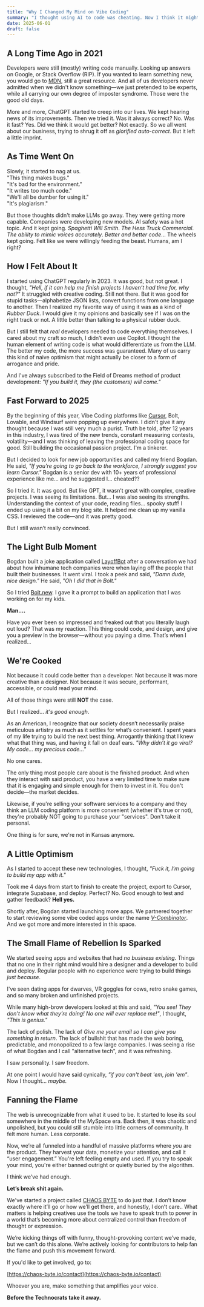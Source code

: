 ```yaml
---
title: "Why I Changed My Mind on Vibe Coding"
summary: "I thought using AI to code was cheating. Now I think it might be the future. This is my personal journey from purist to punk, and why I’m rooting for the weird web to make a comeback."
date: 2025-06-01
draft: false
---
```


## A Long Time Ago in 2021

Developers were still (mostly) writing code manually. Looking up answers on Google, or Stack Overflow (RIP). If you wanted to learn something new, you would go to [MDN](https://developer.mozilla.org/), still a great resource. And all of us developers never admitted when we didn't know something—we just pretended to be experts, while all carrying our own degree of imposter syndrome. Those were the good old days.

More and more, ChatGPT started to creep into our lives. We kept hearing news of its improvements. Then we tried it. Was it always correct? No. Was it fast? Yes. Did we think it would get better? Not exactly. So we all went about our business, trying to shrug it off as *glorified auto-correct*. But it left a little imprint.

## As Time Went On

Slowly, it started to nag at us.  
"This thing makes bugs."  
"It's bad for the environment."  
"It writes too much code."  
"We'll all be dumber for using it."  
"It's plagiarism."

But those thoughts didn't make LLMs go away. They were getting more capable. Companies were developing new models. AI safety was a hot topic. And it kept going. *Spaghetti Will Smith*. *The Hess Truck Commercial*. *The ability to mimic voices accurately*. *Better and better code*... The wheels kept going. Felt like we were willingly feeding the beast. Humans, am I right?

## How I Felt About It

I started using ChatGPT regularly in 2023. It was good, but not great. I thought, *"Hell, if it can help me finish projects I haven’t had time for, why not?"* It struggled with creative coding. Still not there. But it was good for stupid tasks—alphabetize JSON lists, convert functions from one language to another. Then I realized my favorite way of using it was as a kind of *Rubber Duck*. I would give it my opinions and basically see if I was on the right track or not. A little better than talking to a physical rubber duck.

But I still felt that *real* developers needed to code everything themselves. I cared about my craft so much, I didn’t even use Copilot. I thought the human element of writing code is what would differentiate us from the LLM. The better my code, the more success was guaranteed. Many of us carry this kind of naive optimism that might actually be closer to a form of arrogance and pride.

And I've always subscribed to the Field of Dreams method of product development: *"If you build it, they (the customers) will come."*

## Fast Forward to 2025

By the beginning of this year, Vibe Coding platforms like [Cursor](https://www.cursor.sh), Bolt, Lovable, and Windsurf were popping up everywhere. I didn't give it any thought because I was still very much a purist. Truth be told, after 12 years in this industry, I was tired of the new trends, constant measuring contests, volatility—and I was thinking of leaving the professional coding space for good. Still building the occasional passion project. I'm a tinkerer.

But I decided to look for new job opportunities and called my friend Bogdan. He said, *"If you're going to go back to the workforce, I strongly suggest you learn Cursor."* Bogdan is a senior dev with 10+ years of professional experience like me... and he suggested I... cheated??

So I tried it. It was good. But like GPT, it wasn’t great with complex, creative projects. I was seeing its limitations. But... I was also seeing its strengths. Understanding the context of your code, reading files... spooky stuff! I ended up using it a bit on my blog site. It helped me clean up my vanilla CSS. I reviewed the code—and it was pretty good. 

But I still wasn’t really convinced.

## The Light Bulb Moment

Bogdan built a joke application called [LayoffBot](https://layoffbot.ai/) after a conversation we had about how inhumane tech companies were when laying off the people that built their businesses. It went viral. I took a peek and said, *"Damn dude, nice design."* He said, *"Oh I did that in Bolt."*

So I tried [Bolt.new](https://bolt.new). I gave it a prompt to build an application that I was working on for my kids.

**Man....**

Have you ever been so impressed and freaked out that you literally laugh out loud? That was my reaction. This thing could code, and design, and give you a preview in the browser—without you paying a dime. That’s when I realized...

## We're Cooked

Not because it could code better than a developer. Not because it was more creative than a designer. Not because it was secure, performant, accessible, or could read your mind.

All of those things were still **NOT** the case.

But I realized... *it's good enough*.

As an American, I recognize that our society doesn’t necessarily praise meticulous artistry as much as it settles for what’s convenient. I spent years of my life trying to build the next best thing. Arrogantly thinking that I knew what that thing was, and having it fall on deaf ears. *"Why didn’t it go viral? My code... my precious code..."*

No one cares.

The only thing most people care about is the finished product. And when they interact with said product, you have a very limited time to make sure that it is engaging and simple enough for them to invest in it. You don't decide—the market decides.

Likewise, if you're selling your software services to a company and they think an LLM coding platform is more convenient (whether it's true or not), they're probably NOT going to purchase your "services". Don't take it personal. 

One thing is for sure, we're not in Kansas anymore. 

## A Little Optimism

As I started to accept these new technologies, I thought, *"Fuck it, I’m going to build my app with it."*

Took me 4 days from start to finish to create the project, export to Cursor, integrate Supabase, and deploy. Perfect? No. Good enough to test and gather feedback? **Hell yes.**

Shortly after, Bogdan started launching more apps. We partnered together to start reviewing some vibe coded apps under the name *[V-Combinator](https://v-combinator.com)*. And we got more and more interested in this space.

## The Small Flame of Rebellion Is Sparked

We started seeing apps and websites that had *no business existing*. Things that no one in their right mind would hire a designer and a developer to build and deploy. Regular people with no experience were trying to build things *just because*. 

I've seen dating apps for dwarves, VR goggles for cows, retro snake games, and so many broken and unfinished projects.

While many high-brow developers looked at this and said, *"You see! They don’t know what they’re doing! No one will ever replace me!"*, I thought, *"This is genius."*

The lack of polish. The lack of *Give me your email so I can give you something in return*. The lack of bullshit that has made the web boring, predictable, and monopolized to a few large companies. I was seeing a rise of what Bogdan and I call "alternative tech", and it was refreshing.

I saw personality. I saw freedom. 

At one point I would have said cynically, *"if you can't beat 'em, join 'em"*.  
Now I thought... *maybe.*

## Fanning the Flame

The web is unrecognizable from what it used to be. It started to lose its soul somewhere in the middle of the MySpace era. Back then, it was chaotic and unpolished, but you could still stumble into little corners of community. It felt more human. Less corporate.

Now, we’re all funneled into a handful of massive platforms where *you* are the product. They harvest your data, monetize your attention, and call it “user engagement.” You're left feeling empty and used. If you try to speak your mind, you're either banned outright or quietly buried by the algorithm.

I think we’ve had enough.

**Let’s break shit again.**

We've started a project called [CHAOS BYTE](https://chaos-byte.io) to do just that. I don’t know exactly where it’ll go or how we’ll get there, and honestly, I don’t care.. What matters is helping creatives use the tools we have to speak truth to power in a world that’s becoming more about centralized control than freedom of thought or expression.

We’re kicking things off with funny, thought-provoking content we’ve made, but we can’t do this alone. We’re actively looking for contributors to help fan the flame and push this movement forward.

If you'd like to get involved, go to:

[https://chaos-byte.io/contact](https://chaos-byte.io/contact)

Whoever you are, make something that amplifies your voice.

**Before the Technocrats take it away.**


